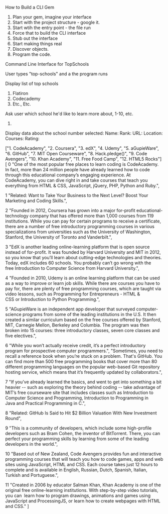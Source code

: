 How to Build a CLI Gem

1. Plan your gem, imagine your interface
2. Start with the project structure - google it.
3. Start wtih the entry point - the file run
4. Force that to build the CLI interface
5. Stub out the interface
6. Start making things real
7. Discover objects.
8. Program the code.


Command Line Interface for TopSchools

User types "top-schools" and a the program runs

Display list of top schools

1. Flatiron
2. Codecademy
3. Etc., Etc.

Ask user which school he'd like to learn more about, 1-10, etc.

1.

Display data about the school number selected:
  Name:
  Rank:
  URL:
  Location:
  Courses:
  Rating:

["1. CodeAcademy", "2. Coursera", "3. edX", "4. Udemy", "5. aGupieWare", "6. GitHub", "7. MIT Open Courseware", "8. Hack.pledge()", "9. Code Avengers", "10. Khan Academy", "11. Free Food Camp", "12. HTML5 Rocks"]
  [
  0  "One of the most popular free places to learn coding is CodeAcademy. In fact, more than 24 million people have already learned how to code through this educational company’s engaging experience. At CodeAcademy, you can dive right in and take courses that teach you everything from HTML & CSS, JavaScript, jQuery, PHP, Python and Ruby.",

  1  "Related: Want to Take Your Business to the Next Level? Boost Your Marketing and Coding Skills.",

  2  "Founded in 2012, Coursera has grown into a major for-profit educational-technology company that has offered more than 1,000 courses from 119 institutions. While you can pay for certain programs to receive a certificate, there are a number of free introductory programming courses in various specializations from universities such as the University of Washington, Stanford, the University of Toronto and Vanderbilt.",

  3  "EdX is another leading online-learning platform that is open source instead of for-profit. It was founded by Harvard University and MIT in 2012, so you know that you’ll learn about cutting-edge technologies and theories. Today, edX includes 60 schools. You probably can’t go wrong with the free Introduction to Computer Science from Harvard University.",

  4  "Founded in 2010, Udemy is an online learning platform that can be used as a way to improve or learn job skills. While there are courses you have to pay for, there are plenty of free programming courses, which are taught via video lessons, such as Programming for Entrepreneurs - HTML & CSS or Introduction to Python Programming.",

  5  "AGupieWare is an independent app developer that surveyed computer-science programs from some of the leading institutions in the U.S. It then created a similar curriculum based on the free courses offered by Stanford, MIT, Carnegie Mellon, Berkeley and Columbia. The program was then broken into 15 courses: three introductory classes, seven core classes and five electives.",

  6  "While you won’t actually receive credit, it’s a perfect introductory program for prospective computer programmers.", "Sometimes, you need to recall a reference book when you’re stuck on a problem. That's GitHub. You can find more than 500 free programming books that cover more than 80 different programming languages on the popular web-based Git repository hosting service, which means that it’s frequently updated by collaborators.",

  7  "If you’ve already learned the basics, and went to get into something a bit heavier -- such as exploring the theory behind coding -- take advantage of MIT’s free courseware site that includes classes such as Introduction to Computer Science and Programming, Introduction to Programming in Java and Practical Programming in C.",

  8  "Related: GitHub Is Said to Hit $2 Billion Valuation With New Investment Round",

  9  "This is a community of developers, which include some high-profile developers such as Bram Cohen, the inventor of BitTorrent. There, you can perfect your programming skills by learning from some of the leading developers in the world.",

  10  "Based out of New Zealand, Code Avengers provides fun and interactive programming courses that will teach you how to code games, apps and web sites using JavaScript, HTML and CSS. Each course takes just 12 hours to complete and is available in English, Russian, Dutch, Spanish, Italian, Turkish and Portuguese.",

  11  "Created in 2006 by educator Salman Khan, Khan Academy is one of the original free online-learning institutions. With step-by-step video tutorials, you can  learn how to program drawings, animations and games using JavaScript and ProcessingJS, or learn how to create webpages with HTML and CSS."
  ]
